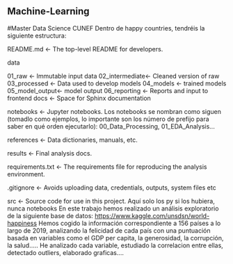 ## Machine-Learning
#Master Data Science CUNEF
Dentro de happy countries, tendréis la siguiente estructura:

README.md <- The top-level README for developers.

data

01_raw <- Immutable input data
02_intermediate<- Cleaned version of raw
03_processed <- Data used to develop models
04_models <- trained models
05_model_output<- model output
06_reporting <- Reports and input to frontend
docs <- Space for Sphinx documentation

notebooks <- Jupyter notebooks. Los notebooks se nombran como siguen (tomadlo como ejemplos, lo importante son los número de prefijo para saber en qué orden ejecutarlo): 00_Data_Processing, 01_EDA_Analysis...

references <- Data dictionaries, manuals, etc.

results <- Final analysis docs.

requirements.txt <- The requirements file for reproducing the analysis environment.

.gitignore <- Avoids uploading data, credentials, outputs, system files etc

src <- Source code for use in this project. Aquí solo los py si los hubiera, nunca notebooks
En este trabajo hemos realizado un análisis exploratorio de la siguiente base de datos: https://www.kaggle.com/unsdsn/world-happiness 
Hemos cogido la información correspondiente a 156 países a lo largo de 2019, analizando la felicidad de cada país con una puntuación basada en variables como el GDP per capita, la generosidad, la corrupción, la salud.....
He analizado cada variable, estudiado la correlacion entre ellas, detectado outliers, elaborado graficas....
